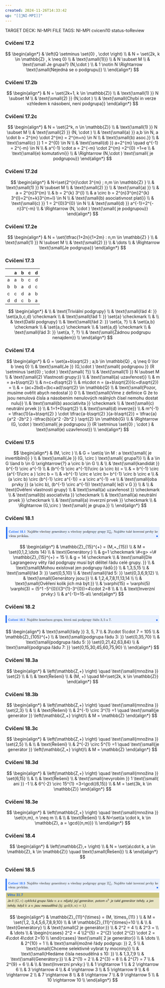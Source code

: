 ```yaml
---
created: 2024-11-26T14:33:42
up: "[[📖NI-MPI]]"
---
```


TARGET DECK: NI-MPI
FILE TAGS: NI-MPI cviceni10 status-toReview

### Cvičení 17.2
<!-- Latex Equation -->
$$
\begin{align*}
& \left(Q \setminus \set{0} , \cdot  \right) \\
& N = \set{2k, k \in  \mathbb{Z} , k \neq 0} \\
& \text{\small{1)}}  \\
& N \subset M \\
& \text{\small Je grupa?} (N,\cdot ) \\
& 1 \notin N \Rightarrow \text{\small{Nejedná se o podgrupu}} \\
\end{align*}
$$

### Cvičení 17.2b
<!-- Latex Equation -->
$$
\begin{align*}
& N = \set{2k+1, k \in \mathbb{Z}} \\
& \text{\small{1) }} N \subset M \\
& \text{\small{2) }} (N,\cdot ) \\
& \text{\small{Chybí in verze vzhledem k násobení, není podgrupa}} 
\end{align*}
$$


### Cvičení 17.2c
<!-- Latex Equation -->
$$
\begin{align*}
& N = \set{2^k, n \in \mathbb{Z}} \\
& \text{\small{1) }} N \subset M \\
& \text{\small{2) }} (N, \cdot ) \\
& \text{\small{a) }} a,b \in N, a \cdot  b = 2^{m} \cdot 2^{m} = 2^{m+n} \in N \\
& \text{\small{b) asoc.}}  \\
& \text{\small{c) }} 1 = 2^{0} \in N \\
& \text{\small{d) }} a=2^{m}  \quad q^{-1} = 2^{-m} \in N \\
& a^{-1} \cdot a = 2^{-m} \cdot 2^{m} =2^{0} =1=e \\
& \text{\small{e) komutativní}}  \\
& \Rightarrow (N,\cdot ) \text{\small{ je podgrupou}} 
\end{align*}
$$

### Cvičení 17.2d
<!-- Latex Equation -->
$$
\begin{align*}
& N=\set{2^{n}\cdot 3^{m} ; n,m \in \mathbb{Z}  }  \\
& \text{\small{1) }} N \subset M \\
& \text{\small{2) }}  \\
& \text{\small{a) }}  \\
& a = 2^{n}3^{m}   \\
& b = 2^{k} 3^{l} \\
& a \circ b = 2^{n}3^{m}2^{k} 3^{l}=2^{n+k}3^{m+l} \in N \\
& \text{\small{b) asociativnost platí}}  \\
& \text{\small{c) }} 1 = 2^{0}3^{0} \in N \\
& \text{\small{d) }} a^{-1}=2^{-n}3^{-m}   \\
& \Rightarrow (N, \cdot ) \text{\small{ je podgrupou}} 
\end{align*}
$$

### Cvičení 17.2e
<!-- Latex Equation -->
$$
\begin{align*}
& N = \set{\tfrac{1+2n}{1+2m} : n,m \in \mathbb{Z} }  \\
& \text{\small{1) }} N \subset M \\
& \text{\small{2) }}  \\
& \dots \\
& \Rightarrow \text{\small{Je podgrupa}} 
\end{align*}
$$
### Cvičení 17.3

|     | a   | b   | c   | d   |
| --- | --- | --- | --- | --- |
| a   | a   | b   | c   | d   |
| b   | b   | a   | d   | c   |
| c   | c   | d   | a   | b   |
| d   | d   | c   | b   | a   |
<!-- Latex Equation -->
$$
\begin{align*}
& \\
& \text{Triviální podgrupy} \\
& \text{\small{řád 4: }} \set{a,b,c,d} \checkmark  \\
& \text{\small{řád 1: }} \set{a} \checkmark  \\
& \\
& \text{Další podgrupy} \\
& \text{\small{řád 2: }} \set{a, ?}  \\
& \set{a,b} \checkmark \\
& \set{a,c} \checkmark \\
& \set{a,d} \checkmark \\
& \text{\small{řád 3: }} \set{a, ?, ?}  \\
& \text{\small{Žádnou podgrupu nenajdem}} \\
\end{align*}
$$
### Cvičení 17.4
<!-- Latex Equation -->
$$
\begin{align*}
& G = \set{a+b\sqrt{2} ; a,b \in \mathbb{Q} , q \neq 0 \lor b \neq 0}  \\
& \text{\small{Je }} (G,\cdot ) \text{\small{ podgrupou }} (R \setminus \set{0} ; \cdot ) \text{\small{ ?}}  \\
& \text{\small{1) }} N \subset M \\
& \text{\small{2) Vlastnosti grupy:}} \\
& \text{\small{a) uzavřenost}}  \\
& m = a+b\sqrt{2}  \\
& n=c+d\sqrt{2}  \\
& m\cdot n = (a+b\sqrt{2})(c+d\sqrt{2}) = \\
& = (ac+2bd)+(bc+ad)\sqrt{2} \in \mathbb{Q}  \\
& \text{\small{Pozor, musíme ověřit abych nedostal }} 0  \\
& \text{\small{Víme z definice G že to jsou nenulová čísla a násobením nenulových reálných čísel nemohu dostat nulu}}  \\
& \text{\small{b) asociativita }} \checkmark \\
& \text{\small{c) neutrální prvek }}  \\
& 1=1+0\sqrt{2} \\
& \text{\small{d) inverze}}  \\
& m^{-1} = \tfrac{1}{a+b\sqrt{2} } \cdot \tfrac{a-b\sqrt{2} }{a-b\sqrt{2}} = \tfrac{a}{a^2 -2b^2 } -\tfrac{b}{a^2 -2b^2 } \sqrt{2}  \in \mathbb{G} \\
& \Rightarrow (G, \cdot ) \text{\small{ je podgrupou }} (R \setminus \set{0} ; \cdot )
& \text{\small{e) uzavřenost}} \\
\end{align*}
$$

### Cvičení 17.5
<!-- Latex Equation -->
$$
\begin{align*}
& (M, \circ ) \\
& G = \set{q \in M : a \text{\small{ je invertibilní}} } \\
& \text{\small{Je }} (G, \circ ) \text{\small{ grupa?}}  \\
& a \in G \land b \in G \xrightarrow{?} a \circ b \in G \\
& \\
& \text{\small{kandidát }} b^{-1} \circ a^{-1} \\
& (b^{-1} \circ a^{-1})\circ (a \circ b) =  \\
& = b^{-1} \circ (a^{-1}\circ a ) \circ b = \\
& =b^{-1} \circ  e \circ  b= b^{-1} \circ b \circ e \\
& (a \circ b) \circ (b^{-1} \circ a^{-1}) = a \circ a^{-1} =e \\
& \text{\small{oba prvky }} (a \circ b), (b^{-1} \circ a^{-1}) \text{\small{ leží v G }}  \\
& \\
& \text{Ověření vlastností grupy} \\
& \text{\small{a) uzavřenost }} \checkmark \\
& \text{\small{b) asociativita }} \checkmark \\
& \text{\small{a) neutrální prvek }} \checkmark \\
& \text{\small{a) inverzní prvek }} \checkmark  \\
& \Rightarrow (G,\circ ) \text{\small{ je grupa.}} \\
\end{align*}
$$

### Cvičení 18.1
![](../../Assets/Pasted%20image%2020241126153003.png)
<!-- Latex Equation -->
$$
\begin{align*}
& \mathbb{Z}_{15}^{+} = (M,+_{15}) \\
& M = \set{0,1,2,\dots 14}  \\
& \text{Generátory:} \\
& g=1 \checkmark \#<g> =\# \mathbb{Z}_{15}^{+} = 15 \\
& g = 14 \checkmark \\
& \text{\small{Dle Lagrangeovy věty řád podgrupy musí být dělitel řádu celé grupy. }}  \\
& \text{\small{Mohou existovat jen podgrupy řádů:}} \\
& 1,3,5,15 \\
& \text{\small{řád 3: }} \set{0,5,10} \\
& \text{\small{řád 5: }} \set{0,3,6,9,12}  \\
& \text{\small{Generátory jsou:}}  \\
& 1,2,4,7,8,11,13,14 \\ \\
& \text{\small{Ověření kolik jich má být:}}  \\
& \varphi(15) = \varphi(5) \varphi(3) = (5^1 -5^{0})(3^{1}-3^{0})=4\cdot 2=8 \\
& \\
& \text{Inverzní prvky:} \\
& a^{-1}=15-a\\ 
\end{align*}
$$

### Cvičení 18.2
![](../../Assets/Pasted%20image%2020241126153024.png)
<!-- Latex Equation -->
$$
\begin{align*}
& \text{\small{řády }} 3, 5, 7 \\
& 3\cdot 5\cdot 7 = 105 \\
& \mathbb{Z}_{105}^{+} \\
& \text{\small{podgrupa řádu 3: }} \set{0,35,70}  \\
& \text{\small{podgrupa řádu 5: }} \set{0,21,42,63,84}  \\
& \text{\small{podgrupa řádu 7: }} \set{0,15,30,45,60,75,90}  \\
\end{align*}
$$
### Cvičení 18.3a
<!-- Latex Equation -->
$$
\begin{align*}
& \left(\mathbb{Z,+}  \right)  \quad  \text{\small{množina }} \set{2}  \\
& \\
& \text{Řešení} \\
& (M, +) \quad M=\set{2k, k \in \mathbb{Z}} 
\end{align*}
$$

### Cvičení 18.3b
<!-- Latex Equation -->
$$
\begin{align*}
& \left(\mathbb{Z,+}  \right)  \quad  \text{\small{množina }} \set{2,3}  \\
& \\
& \text{Řešení} \\
& 2^{-1} \circ 3^{1} =1 \quad \text{\small{je generátor }} \left(\mathbb{Z,+}  \right)\\
& M = \mathbb{Z} 
\end{align*}
$$

### Cvičení 18.3c
<!-- Latex Equation -->
$$
\begin{align*}
& \left(\mathbb{Z,+}  \right)  \quad  \text{\small{množina }} \set{2,5}  \\
& \\
& \text{Řešení} \\
& 2^{-2} \circ 5^{1} =1 \quad \text{\small{je generátor }} \left(\mathbb{Z,+}  \right)\\
& M = \mathbb{Z} 
\end{align*}
$$
### Cvičení 18.3d
<!-- Latex Equation -->
$$
\begin{align*}
& \left(\mathbb{Z,+}  \right)  \quad  \text{\small{množina }} \set{6,15}  \\
& \\
& \text{Řešení} \\
& \text{\small{nevyrobím }} 1 \text{\small{ ani }} -1 \\
& 6^{-2} \circ 15^{1} =3=\gcd{(6,15)} \\
& M = \set{3k, k \in \mathbb{Z}} 
\end{align*}
$$
### Cvičení 18.3e
<!-- Latex Equation -->
$$
\begin{align*}
& \left(\mathbb{Z,+}  \right)  \quad  \text{\small{množina }} \set{n,m}, n \neq m  \\
& \\
& \text{Řešení} \\
& N=\set{a \cdot k, k \in \mathbb{Z}, a = \gcd{(n,m)}}  \\
\end{align*}
$$
### Cvičení 18.4
<!-- Latex Equation -->
$$
\begin{align*}
& \left(\mathbb{Z},+ \right)  \\
& N = \set{a\cdot k, a \in \mathbb{Z}, k \in \mathbb{Z}} \quad \text{\small{Řešení}} \\
& 
\end{align*}
$$
### Cvičení 18.5
![](../../Assets/Pasted%20image%2020241126154838.png)
![](../../Assets/Pasted%20image%2020241126155651.png)
<!-- Latex Equation -->
$$
\begin{align*}
& \mathbb{Z}_{11}^{\times} = (M, \times_{11} ) \\
& M = \set{1,2, 3,4,5,6,7,8,9,10}  \\
& \# \mathbb{Z}_{11}^{\times}=10 \\
& \\
& \text{Generátory} \\
& \text{\small{2 je generátor:}} \\
& 2^2 = 4 \\
& 2^3 = \\
& \dots \\
& \begin{rcases} 2^2 = 4 \\2^{5} = 2^{2} \cdot 2^{2} \cdot 2 = 4\cdot 4\cdot 2=10 \\ \end{rcases} \text{\small{ 2 je generátor}} \\
& \dots  \\
& 2^{10} = 1 \\
& \text{\small{možné řády podgrup: }} 2, 5 \\
& \text{\small{Chceme selektivně vybrat ty mocniny}} \\
& \text{\small{Hledáme čísla nesoudělná s 10: }} \\
& 1,3,7,9 \\
& \text{\small{Generátory:}}  \\
& 2^{1} = 2 \\
& 2^{3} = 8 \\
& 2^{7} = 7 \\
& 2^{9} = 6  \\
& \\
& \text{Inverzní prvky:} \\
& 1 \rightarrow 1 \\
& 2 \rightarrow 6 \\
& 3 \rightarrow 4 \\
& 4 \rightarrow 3 \\
& 5 \rightarrow 9 \\
& 6 \rightarrow 2 \\
& 7 \rightarrow 8 \\
& 8 \rightarrow 7 \\
& 9 \rightarrow 5 \\
& 10 \rightarrow 10 \\
\end{align*}
$$
